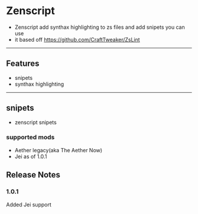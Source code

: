 # Zenscript

- Zenscript add synthax highlighting to zs files and add snipets you can use
- it based off https://github.com/CraftTweaker/ZsLint

-----------------------------

## Features

- snipets
- synthax highlighting

-----------------------------

## snipets

- zenscript snipets

### supported mods

- Aether legacy(aka The Aether Now)
- Jei as of 1.0.1

## Release Notes

### 1.0.1

Added Jei support
